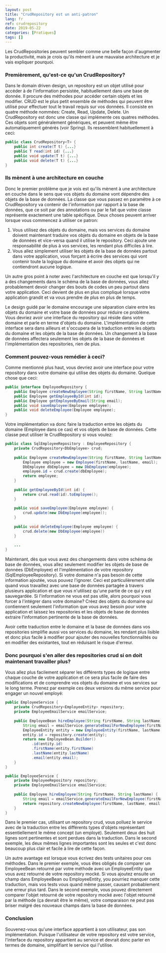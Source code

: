 ```yaml
---
layout: post
title: "CrudRepository est un anti-patron"
lang: fr
ref: crudrepository
date: 2019-05-22
categories: [Pratiques]
tags: []
---
```

Les CrudRepositories peuvent sembler comme une belle façon d'augmenter la productivité, mais je crois qu'ils mènent à une mauvaise architecture et je vais expliquer pourquoi.

### Premièrement, qu'est-ce qu'un CrudRepository?
Dans le domain driven design, un repository est un objet utilisé pour accéder à de l'information persistée, habituellement dans une base de donnée. Il procure des méthodes pour accéder certain objets et les modifier. CRUD est le plus petit ensemble de méthodes qui peuvent être utilisé pour effectuer tout le travail requis sur vos données. Il consiste en quatre méthode nommées: Create, Read, Update, Delete. Un CrudRepository est donc une classe qui implémente ces quatres méthodes. Ces objets sont généralement génériques, et peuvent même être automatiquement générés (voir Spring). Ils ressemblent habituellement à ceci:
```java
public class CrudRepository<T> {
    public int create(T t) {...}
    public T read(int id) {...}
    public void update(T t) {...}
    public void delete(T t) {...}
}
```

### Ils mènent à une architecture en couche
Donc le premier problème que je vois est qu'ils mènent à une architecture en couche dans le sens que vos objets du domaine vont dépendre des objets de la base de données. La classe que vous passez en paramêtre à ce CrudRepository va contenir de l'information par rapport à la base de données, que ce soit par des annotations ou par le fait que votre classe représente exactement une table spécifique. Deux choses peuvent arriver lorsque vous commencez à utiliser ce patron:
1. Vous utilisez des objets du domaine, mais vos services du domaine doivent maintenant traduire vos objets du domaine en objets de la base de données et vice-versa quand il utilise le repository. Ceci ajoute une responsabilité de plus à vos services, les rendant plus difficiles à lire.
2. Vous allez simplement utiliser les objets de la base de données partout dans votre application, vous forçant à écrire des services qui vont contenir toute la logique du domaine et avoir des objets qui ne contiendront aucune logique.

Un autre gros point à noter avec l'architecture en couche est que lorsqu'il y a des changements dans le schéma de la base de données, vous allez probablement devoir changer des bouts de codes un peu partout dans votre application. Ceci devient de plus en plus compliqué lorsque votre application grandit et va vous prendre de plus en plus de temps.

Le design guidé par le domaine encourage une séparation claire entre les objets du domaine et votre base de données pour réduire ce problème. Vous devriez avoir une interface du repository qui réside dans votre domaine et parle en terme d'objets du domaine. L'implémentation de cette interface sera dans ailleurs et s'occupera de la traduction entre les objets du domaine et les objets de la base de données. Un changement à la base de données affectera seulement les objets de la base de données et l'implémentation des repositories, rien de plus.

### Comment pouvez-vous remédier à ceci?
Comme mentionné plus haut, vous devriez avoir une interface pour votre repository dans votre domaine qui utilise des objets du domaine. Quelque chose que ceci:
```java
public interface EmployeeRepository {
    public Employee createNewEmployee(String firstName, String lastName, String email, ...);
    public Employee getEmployeeById(int id);
    public Employee getEmployeeByEmail(String email);
    public void saveEmployee(Employee employee);
    public void deleteEmployee(Employee employee);
}
```

Votre implémentation va donc faire la traduction entre les objets du domaine (Employee dans ce cas) et vos objets de base de données. Cette classe peut utiliser le CrudRepository si vous voulez:
```java
public class SqlEmployeeRepository : EmployeeRepository {
    private CrudRepository<DbEmployee> crud;
    
    public Employee createNewEmployee(String firstName, String lastName, String email, ...) {
        Employee employee = new Employee(firstName, lastName, email);
        DbEmployee dbEmployee = new DbEmployee(employee);
        employee.id = crud.create(dbEmployee);
        return employee;
    }
    
    public getEmployeeById(int id) {
        return crud.read(id).toEmployee();
    }
    
    public void saveEmployee(Employee employee) {
        crud.update(new DbEmployee(employee));
    }
    
    public void deleteEmployee(Employee employee) {
        crud.delete(new DbEmployee(employee))
    }
    
    ...
}
```

Maintenant, dès que vous avez des changements dans votre schéma de base de données, vous allez seulement modifier les objets de base de données (DbEmployee) et l'implémentation de votre repository (SqlEmployeeRepository). Si votre domaine n'a pas besoin de cette information ajoutée, vous pouvez l'ignorer. Ceci est particulièrement utile quand vous travaillez avec une base de données partagée à travers plusieurs application et que vous n'utilisez qu'une partie de ce qui y est sauvegardée. Si l'information ne vous est pas utile, alors pourquoi vous forcer à l'intégrer dans votre domaine? Créez des objets du domaine qui contiennent seulement l'information que vous avez besoin pour votre application et laissez les repositories et les objets de base de données extraire l'information pertinente de la base de données.

Avoir cette traduction entre le domaine et la base de données dans vos repositories simplifie aussi vos services du domaine, les rendant plus lisible et donc plus facile à modifier pour ajouter des nouvelles fonctionnalités ou en modifier des existantes, tout en réduisant le risque d'erreur.

### Donc pourquoi s'en aller des repositories crud si on doit maintenant travailler plus?
Vous allez plus facilement séparer les différents types de logique entre chaque couche de votre application et ce sera plus facile de faire des modifications et de comprendre vos objets du domaine et vos services sur le long terme.
Prenez par exemple ces deux versions du même service pour engager un nouvel employé:
```java
public EmployeeService {
    private CrudRepository<EmployeeEntity> repository;
    private EmployeeEmailService emailService;
    
    public EmployeeBean hireEmployee(String firstName, String lastName) {
        String email = emailService.generateEmailForNewEmployee(firstName, lastName);
        EmployeeEntity entity = new EmployeeEntity(firstName, lastName, email);
        entity.id = repository.create(entity);
        return new EmployeeBean.Builder()
            .id(entity.id)
            .firstName(entity.firstName)
            .lastName(entity.lastName)
            .email(entity.email);
    }
}
```

```java
public EmployeeService {
    private EmployeeRepository repository;
    private EmployeeEmailService emailService;
    
    public Employee hireEmployee(String firstName, String lastName) {
        String email = emailService.generateEmailForNewEmployee(firstName, lastName);
        return repository.createNewEmployee(firstName, lastName, email);
    }
}
```

Dans le premier cas, utilisant un repository crud, vous polluez le service avec de la traduction entre les différents types d'objets représentant essentiellement le même concept (un employé). Seulement deux des huit lignes sont pertinentes et sont perdues dans la traduction. Dans le second exemple, les deux mêmes lignes importantes sont les seules et c'est donc beaucoup plus clair et facile à lire de cette façon.

Un autre avantage est lorsque vous écrivez des tests unitaires pour ces méthodes. Dans le premier exemple, vous êtes obligés de comparer un EmployeeBean retourné par votre méthode avec un EmployeeEntity que vous avez retourné de votre repository mocké. Si vous ajoutez ensuite un champ dans EmployeeBean ou EmployeeEntity, you pourriez manquer cette traduction, mais vos tests vous quand même passer, causant probablement une erreur plus tard. Dans le second exemple, vous pouvez directement comparer l'objet retourné de votre repository mocké avec l'objet retourné par la méthode (ça devrait être le même), votre comparaison ne peut pas briser malgré des nouveaux champs dans la base de données.

### Conclusion
Souvenez-vous qu'une interface appartient à son utilisateur, pas son implémentation. Puisque l'utilisateur de votre repository est votre service, l'interface du repository appartient au service et devrait donc parler en termes de domaine, simplifiant le service qui l'utilise.
